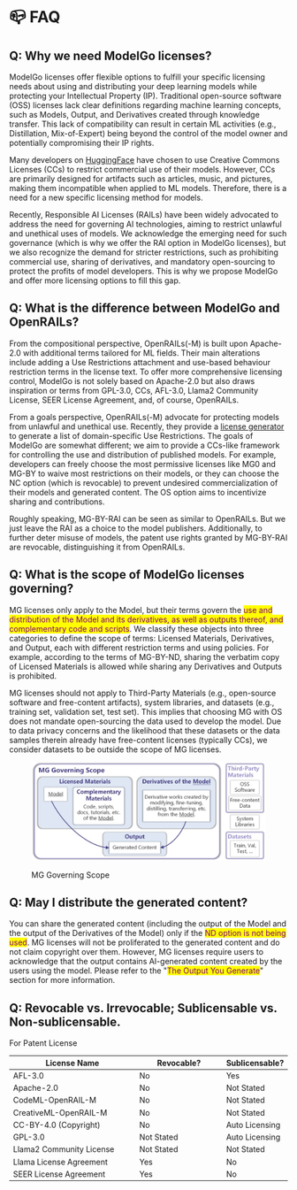# 📪 FAQ

## Q: Why we need ModelGo licenses?

ModelGo licenses offer flexible options to fulfill your specific licensing needs about using and distributing your deep learning models while protecting your Intellectual Property (IP). Traditional open-source software (OSS) licenses lack clear definitions regarding machine learning concepts, such as Models, Output, and Derivatives created through knowledge transfer. This lack of compatibility can result in certain ML activities (e.g., Distillation, Mix-of-Expert) being beyond the control of the model owner and potentially compromising their IP rights.

Many developers on [HuggingFace](https://huggingface.co/models?license=license:cc-by-nc-nd-4.0\&sort=likes) have chosen to use Creative Commons Licenses (CCs) to restrict commercial use of their models. However, CCs are primarily designed for artifacts such as articles, music, and pictures, making them incompatible when applied to ML models. Therefore, there is a need for a new specific licensing method for models.

Recently, Responsible AI Licenses (RAILs) have been widely advocated to address the need for governing AI technologies, aiming to restrict unlawful and unethical uses of models. We acknowledge the emerging need for such governance (which is why we offer the RAI option in ModelGo licenses), but we also recognize the demand for stricter restrictions, such as prohibiting commercial use, sharing of derivatives, and mandatory open-sourcing to protect the profits of model developers. This is why we propose ModelGo and offer more licensing options to fill this gap.

## Q: What is the difference between ModelGo and OpenRAILs?

From the compositional perspective, OpenRAILs(-M) is built upon Apache-2.0 with additional terms tailored for ML fields. Their main alterations include adding a Use Restrictions attachment and use-based behaviour restriction terms in the license text.  To offer more comprehensive licensing control, ModelGo is not solely based on Apache-2.0 but also draws inspiration or terms from GPL-3.0, CCs, AFL-3.0, Llama2 Community License, SEER License Agreement, and, of course, OpenRAILs.

From a goals perspective, OpenRAILs(-M) advocate for protecting models from unlawful and unethical use. Recently, they provide a [license generator](https://www.licenses.ai/rail-license-generator) to generate a list of domain-specific Use Restrictions. The goals of ModelGo are somewhat different; we aim to provide a CCs-like framework for controlling the use and distribution of published models. For example, developers can freely choose the most permissive licenses like MG0 and MG-BY to waive most restrictions on their models, or they can choose the NC option (which is revocable) to prevent undesired commercialization of their models and generated content. The OS option aims to incentivize sharing and contributions.

Roughly speaking, MG-BY-RAI can be seen as similar to OpenRAILs. But we just leave the RAI as a choice to the model publishers. Additionally, to further deter misuse of models, the patent use rights granted by MG-BY-RAI are revocable, distinguishing it from OpenRAILs.

## Q: What is the scope of ModelGo licenses governing?

MG licenses only apply to the Model, but their terms govern the <mark style="color:purple;">use and distribution of the Model and its derivatives, as well as outputs thereof, and complementary code and scripts</mark>. We classify these objects into three categories to define the scope of terms: Licensed Materials, Derivatives, and Output, each with different restriction terms and using policies. For example, according to the terms of MG-BY-ND, sharing the verbatim copy of Licensed Materials is allowed while sharing any Derivatives and Outputs is prohibited.

MG licenses should not apply to Third-Party Materials (e.g., open-source software and free-content artifacts), system libraries, and datasets (e.g., training set, validation set, test set). This implies that choosing MG with OS does not mandate open-sourcing the data used to develop the model. Due to data privacy concerns and the likelihood that these datasets or the data samples therein already have free-content licenses (typically CCs), we consider datasets to be outside the scope of MG licenses.

<figure><img src="../.gitbook/assets/scope.jpg" alt=""><figcaption><p>MG Governing Scope</p></figcaption></figure>

## Q: May I distribute the generated content?

You can share the generated content (including the output of the Model and the output of the Derivatives of the Model) only if the <mark style="color:purple;">ND option is not being used</mark>. MG licenses will not be proliferated to the generated content and do not claim copyright over them. However, MG licenses require users to acknowledge that the output contains AI-generated content created by the users using the model. Please refer to the "<mark style="color:purple;">The Output You Generate</mark>" section for more information.

## Q: Revocable vs. Irrevocable;  Sublicensable vs. Non-sublicensable.

For Patent License

<table><thead><tr><th width="331">License Name</th><th width="200">Revocable?</th><th>Sublicensable?</th></tr></thead><tbody><tr><td>AFL-3.0</td><td>No</td><td>Yes</td></tr><tr><td>Apache-2.0</td><td>No</td><td>Not Stated</td></tr><tr><td>CodeML-OpenRAIL-M</td><td>No</td><td>Not Stated</td></tr><tr><td>CreativeML-OpenRAIL-M</td><td>No</td><td>Not Stated</td></tr><tr><td>CC-BY-4.0 (Copyright)</td><td>No</td><td>Auto Licensing</td></tr><tr><td>GPL-3.0</td><td>Not Stated</td><td>Auto Licensing</td></tr><tr><td>Llama2 Community License</td><td>Not Stated</td><td>Not Stated</td></tr><tr><td>Llama License Agreement</td><td>Yes</td><td>No</td></tr><tr><td>SEER License Agreement</td><td>Yes</td><td>No</td></tr></tbody></table>

